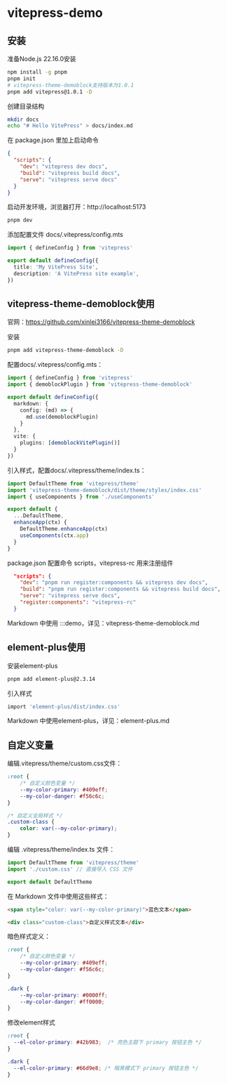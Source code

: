 # vitepress-demo

## 安装
准备Node.js 22.16.0安装

```bash
npm install -g pnpm
pnpm init
# vitepress-theme-demoblock支持版本为1.0.1
pnpm add vitepress@1.0.1 -D
```

创建目录结构
```bash
mkdir docs
echo "# Hello VitePress" > docs/index.md
```

在 package.json 里加上启动命令
```json
{
  "scripts": {
    "dev": "vitepress dev docs",
    "build": "vitepress build docs",
    "serve": "vitepress serve docs"
  }
}
```

启动开发环境，浏览器打开：http://localhost:5173
```bash
pnpm dev
```

添加配置文件 docs/.vitepress/config.mts
```mts
import { defineConfig } from 'vitepress'

export default defineConfig({
  title: 'My VitePress Site',
  description: 'A VitePress site example',
})
```

## vitepress-theme-demoblock使用
官网：https://github.com/xinlei3166/vitepress-theme-demoblock

安装
```bash
pnpm add vitepress-theme-demoblock -D
```

配置docs/.vitepress/config.mts：
```mts
import { defineConfig } from 'vitepress'
import { demoblockPlugin } from 'vitepress-theme-demoblock'

export default defineConfig({
  markdown: {
    config: (md) => {
      md.use(demoblockPlugin)
    }
  },
  vite: {
    plugins: [demoblockVitePlugin()]
  }
})
```

引入样式，配置docs/.vitepress/theme/index.ts：
```mts
import DefaultTheme from 'vitepress/theme'
import 'vitepress-theme-demoblock/dist/theme/styles/index.css'
import { useComponents } from './useComponents'

export default {
  ...DefaultTheme,
  enhanceApp(ctx) {
    DefaultTheme.enhanceApp(ctx)
    useComponents(ctx.app)
  }
}
```

package.json 配置命令 scripts，vitepress-rc 用来注册组件
```json
  "scripts": {
    "dev": "pnpm run register:components && vitepress dev docs",
    "build": "pnpm run register:components && vitepress build docs",
    "serve": "vitepress serve docs",
    "register:components": "vitepress-rc"
  }
```

Markdown 中使用 :::demo，详见：vitepress-theme-demoblock.md

## element-plus使用

安装element-plus
```bash
pnpm add element-plus@2.3.14
```

引入样式
```bash
import 'element-plus/dist/index.css'
```

Markdown 中使用element-plus，详见：element-plus.md

## 自定义变量

编辑.vitepress/theme/custom.css文件：
```css
:root {
    /* 自定义颜色变量 */
    --my-color-primary: #409eff;
    --my-color-danger: #f56c6c;
}

/* 自定义全局样式 */
.custom-class {
    color: var(--my-color-primary);
}
```

编辑 .vitepress/theme/index.ts 文件：
```ts
import DefaultTheme from 'vitepress/theme'
import './custom.css' // 直接导入 CSS 文件

export default DefaultTheme
```

在 Markdown 文件中使用这些样式：
```markdown
<span style="color: var(--my-color-primary)">蓝色文本</span>

<div class="custom-class">自定义样式文本</div>
```

暗色样式定义：
```css
:root {
    /* 自定义颜色变量 */
    --my-color-primary: #409eff;
    --my-color-danger: #f56c6c;
}

.dark {
    --my-color-primary: #0000ff;
    --my-color-danger: #ff0000;
}
```

修改element样式
```css
:root {
  --el-color-primary: #42b983;  /* 亮色主题下 primary 按钮主色 */
}

.dark {
  --el-color-primary: #66d9e8; /* 暗黑模式下 primary 按钮主色 */
}
```